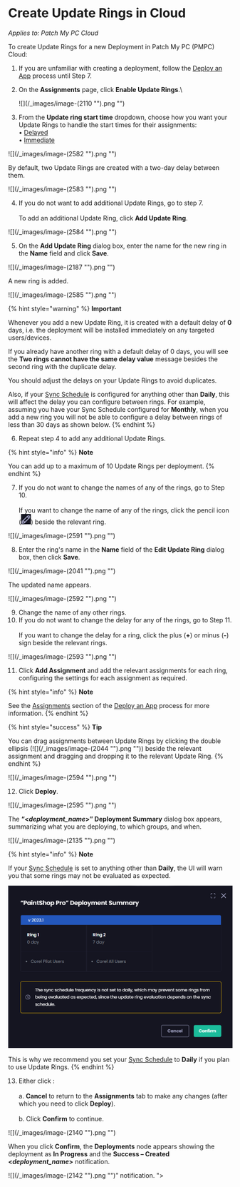 # Create Update Rings in Cloud

_Applies to: Patch My PC Cloud_

To create Update Rings for a new Deployment in Patch My PC (PMPC) Cloud:

1. If you are unfamiliar with creating a deployment, follow the [Deploy an App](../deploying-an-app-using-cloud/) process until Step 7.
2.  On the **Assignments** page, click **Enable Update Rings**.\


    ![](/_images/image-(2110 "").png "")
3. From the **Update ring start time** dropdown, choose how you want your Update Rings to handle the start times for their assignments:\
   • [Delayed](how-cloud-update-rings-are-created.md#delayed)\
   • [Immediate](how-cloud-update-rings-are-created.md#immediate)

![](/_images/image-(2582 "").png "")

By default, two Update Rings are created with a two-day delay between them.

![](/_images/image-(2583 "").png "")

4. If you do not want to add additional Update Rings, go to step 7.\
   \
   To add an additional Update Ring, click **Add Update Ring**.

![](/_images/image-(2584 "").png "")

5. On the **Add Update Ring** dialog box, enter the name for the new ring in the **Name** field and click **Save**.

![](/_images/image-(2187 "").png "")

A new ring is added.

![](/_images/image-(2585 "").png "")

{% hint style="warning" %}
**Important**

Whenever you add a new Update Ring, it is created with a default delay of **0** days, i.e. the deployment will be installed immediately on any targeted users/devices.

If you already have another ring with a default delay of 0 days, you will see the **Two rings cannot have the same delay value** message besides the second ring with the duplicate delay.

You should adjust the delays on your Update Rings to avoid duplicates.

Also, if your [Sync Schedule](../../cloud-administration/manage-the-sync-schedule-in-cloud.md) is configured for anything other than **Daily**, this will affect the delay you can configure between rings. For example, assuming you have your Sync Schedule configured for **Monthly**, when you add a new ring you will not be able to configure a delay between rings of less than 30 days as shown below.
{% endhint %}

6. Repeat step 4 to add any additional Update Rings.

{% hint style="info" %}
**Note**

You can add up to a maximum of 10 Update Rings per deployment.
{% endhint %}

7. If you do not want to change the names of any of the rings, go to Step 10.\
   \
   If you want to change the name of any of the rings, click the pencil icon (![pencil icon](<../../../.gitbook/assets/image (2039).png>)) beside the relevant ring.

![](/_images/image-(2591 "").png "")

8. Enter the ring's name in the **Name** field of the **Edit Update Ring** dialog box, then click **Save**.

![](/_images/image-(2041 "").png "")

The updated name appears.

![](/_images/image-(2592 "").png "")

9. Change the name of any other rings.
10. If you do not want to change the delay for any of the rings, go to Step 11.\
    \
    If you want to change the delay for a ring, click the plus (**+**) or minus (**-**) sign beside the relevant rings.

![](/_images/image-(2593 "").png "")

11. Click **Add Assignment** and add the relevant assignments for each ring, configuring the settings for each assignment as required.

{% hint style="info" %}
**Note**

See the [Assignments](../deploying-an-app-using-cloud/cloud-assignments-deployment-tab.md) section of the [Deploy an App](../deploying-an-app-using-cloud/) process for more information.
{% endhint %}

{% hint style="success" %}
**Tip**

You can drag assignments between Update Rings by clicking the double ellipsis (![](/_images/image-(2044 "").png "")) beside the relevant assignment and dragging and dropping it to the relevant Update Ring.
{% endhint %}

![](/_images/image-(2594 "").png "")

12. Click **Deploy**.

![](/_images/image-(2595 "").png "")

The **“<**_**deployment\_name**_**>” Deployment Summary** dialog box appears, summarizing what you are deploying, to which groups, and when.

![](/_images/image-(2135 "").png "")

{% hint style="info" %}
**Note**

If your [Sync Schedule](../../cloud-administration/manage-the-sync-schedule-in-cloud.md) is set to anything other than **Daily**, the UI will warn you that some rings may not be evaluated as expected.&#x20;

![](<../../../.gitbook/assets/image (2138).png>)

This is why we recommend you set your [Sync Schedule](../../cloud-administration/manage-the-sync-schedule-in-cloud.md) to **Daily** if you plan to use Update Rings.
{% endhint %}

13. Either click :\
    \
    a. **Cancel** to return to the **Assignments** tab to make any changes (after which you need to click **Deploy**).\
    \
    b. Click **Confirm** to continue.

![](/_images/image-(2140 "").png "")

When you click **Confirm**, the **Deployments** node appears showing the deployment as **In Progress** and the **Success – Created <**_**deployment\_name**_**>** notification.

![](/_images/image-(2142 "").png "")” notification. ">
